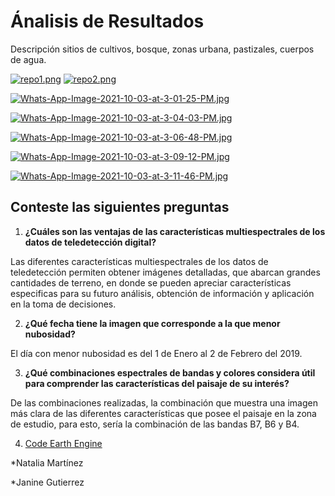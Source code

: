 # __Ánalisis de Resultados__
Descripción sitios de cultivos, bosque, zonas urbana, pastizales, cuerpos de agua. 

[![repo1.png](https://i.postimg.cc/wx1dRTN1/repo1.png)](https://postimg.cc/LhFWrSNS)
[![repo2.png](https://i.postimg.cc/Jz5wCsf2/repo2.png)](https://postimg.cc/w1M4hjTX)

[![Whats-App-Image-2021-10-03-at-3-01-25-PM.jpg](https://i.postimg.cc/sxznfmCd/Whats-App-Image-2021-10-03-at-3-01-25-PM.jpg)](https://postimg.cc/ph0QqDdq)

[![Whats-App-Image-2021-10-03-at-3-04-03-PM.jpg](https://i.postimg.cc/BbNCSGCH/Whats-App-Image-2021-10-03-at-3-04-03-PM.jpg)](https://postimg.cc/5QYzgTT2)

[![Whats-App-Image-2021-10-03-at-3-06-48-PM.jpg](https://i.postimg.cc/8kb4BhVc/Whats-App-Image-2021-10-03-at-3-06-48-PM.jpg)](https://postimg.cc/z3VTqHvY)

[![Whats-App-Image-2021-10-03-at-3-09-12-PM.jpg](https://i.postimg.cc/8z7bS9ff/Whats-App-Image-2021-10-03-at-3-09-12-PM.jpg)](https://postimg.cc/RWzt1PRv)

[![Whats-App-Image-2021-10-03-at-3-11-46-PM.jpg](https://i.postimg.cc/76n39ydd/Whats-App-Image-2021-10-03-at-3-11-46-PM.jpg)](https://postimg.cc/vgDx8CQt)

## **Conteste las siguientes preguntas**
1.	**¿Cuáles son las ventajas de las características multiespectrales de los datos de teledetección digital?**

  Las diferentes características multiespectrales de los datos de teledetección permiten obtener imágenes detalladas, que abarcan grandes cantidades de terreno, en donde     se pueden apreciar características especificas para su futuro análisis, obtención de información y aplicación en la toma de decisiones. 

2.	**¿Qué fecha tiene la imagen que corresponde a la que menor nubosidad?**

   El día con menor nubosidad es del 1 de Enero al 2 de Febrero del 2019. 

3.	**¿Qué combinaciones espectrales de bandas y colores considera útil para comprender las características del paisaje de su interés?**

  De las combinaciones realizadas, la combinación que muestra una imagen más clara de las diferentes características que posee el paisaje en la zona de estudio, para esto,   sería la combinación de las bandas B7, B6 y B4.  

4.	[Code Earth Engine](https://code.earthengine.google.com/?scriptPath=users%2Fmartineznathalia17%2Fcuenca%3AUntitledFile)




*Natalia Martínez

*Janine Gutierrez
